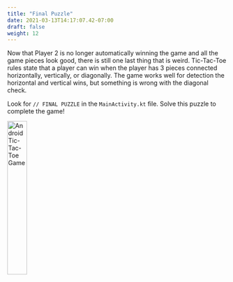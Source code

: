 ```yaml
---
title: "Final Puzzle"
date: 2021-03-13T14:17:07.42-07:00
draft: false
weight: 12
---
```

Now that Player 2 is no longer automatically winning the game and all the game pieces look good, there is still one last thing that is weird. Tic-Tac-Toe rules state that a player can win when the player has 3 pieces connected horizontally, vertically, or diagonally. The game works well for detection the horizontal and vertical wins, but something is wrong with the diagonal check.

Look for `// FINAL PUZZLE` in the `MainActivity.kt` file. Solve this puzzle to complete the game!

<img src="../resources/_gen/images/game_play.gif" height="30%" width="30%" title="Android Tic-Tac-Toe Game" alt="Android Tic-Tac-Toe Game"/>

